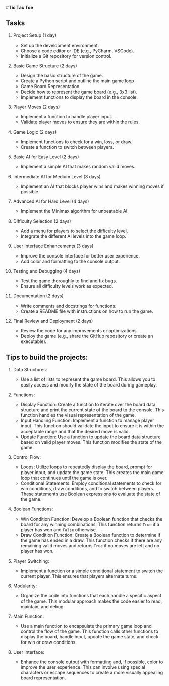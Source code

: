 #**Tic Tac Toe**

Tasks
--------------------------------------------------

1. Project Setup (1 day)
   - Set up the development environment.
   - Choose a code editor or IDE (e.g., PyCharm, VSCode).
   - Initialize a Git repository for version control.

2. Basic Game Structure (2 days)
   - Design the basic structure of the game.
   - Create a Python script and outline the main game loop
   - Game Board Representation  
   - Decide how to represent the game board (e.g., 3x3 list).
   - Implement functions to display the board in the console.

3. Player Moves (2 days)
   - Implement a function to handle player input.
   - Validate player moves to ensure they are within the rules.

4. Game Logic (2 days)
   - Implement functions to check for a win, loss, or draw.
   - Create a function to switch between players.

5. Basic AI for Easy Level (2 days)
   - Implement a simple AI that makes random valid moves.

6. Intermediate AI for Medium Level (3 days)
   - Implement an AI that blocks player wins and makes winning moves if possible.

7. Advanced AI for Hard Level (4 days)
   - Implement the Minimax algorithm for unbeatable AI.

8. Difficulty Selection (2 days)
   - Add a menu for players to select the difficulty level.
   - Integrate the different AI levels into the game loop.

9. User Interface Enhancements (3 days)
    - Improve the console interface for better user experience.
    - Add color and formatting to the console output.

10. Testing and Debugging (4 days)
    - Test the game thoroughly to find and fix bugs.
    - Ensure all difficulty levels work as expected.

11. Documentation (2 days)
    - Write comments and docstrings for functions.
    - Create a README file with instructions on how to run the game.

12. Final Review and Deployment (2 days)
    - Review the code for any improvements or optimizations.
    - Deploy the game (e.g., share the GitHub repository or create an executable).


Tips to build the projects:
--------------------------------------------------

1. Data Structures:
   - Use a list of lists to represent the game board. This allows you to easily access and modify the state of the board during gameplay.

2. Functions:
   - Display Function: Create a function to iterate over the board data structure and print the current state of the board to the console. This function handles the visual representation of the game.
   - Input Handling Function: Implement a function to manage player input. This function should validate the input to ensure it is within the acceptable range and that the desired move is valid.
   - Update Function: Use a function to update the board data structure based on valid player moves. This function modifies the state of the game.

3. Control Flow:
   - Loops: Utilize loops to repeatedly display the board, prompt for player input, and update the game state. This creates the main game loop that continues until the game is over.
   - Conditional Statements: Employ conditional statements to check for win conditions, draw conditions, and to switch between players. These statements use Boolean expressions to evaluate the state of the game.

4. Boolean Functions:
   - Win Condition Function: Develop a Boolean function that checks the board for any winning combinations. This function returns `True` if a player has won and `False` otherwise.
   - Draw Condition Function: Create a Boolean function to determine if the game has ended in a draw. This function checks if there are any remaining valid moves and returns `True` if no moves are left and no player has won.

5. Player Switching:
   - Implement a function or a simple conditional statement to switch the current player. This ensures that players alternate turns.


6. Modularity:
   - Organize the code into functions that each handle a specific aspect of the game. This modular approach makes the code easier to read, maintain, and debug.

7. Main Function:
   - Use a main function to encapsulate the primary game loop and control the flow of the game. This function calls other functions to display the board, handle input, update the game state, and check for win or draw conditions.

8. User Interface:
   - Enhance the console output with formatting and, if possible, color to improve the user experience. This can involve using special characters or escape sequences to create a more visually appealing board representation.

